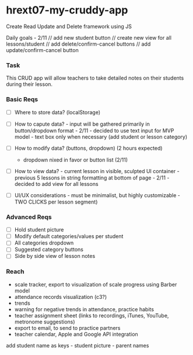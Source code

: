 # hrext07-my-cruddy-app
Create Read Update and Delete framework using JS

Daily goals - 2/11
// add new student button
// create new view for all lessons/student
	// add delete/confirm-cancel buttons
	// add update/confirm-cancel button



### Task
This CRUD app will allow teachers to take detailed notes on their students during their lesson.

### Basic Reqs
- [ ] Where to store data? (localStorage)
- [ ] How to capute data?
		- input will be gathered primarily in button/dropdown format
			- 2/11 - decided to use text input for MVP model
		- text box only when necessary (add student or lesson category)
- [ ] How to modify data? (buttons, dropdown) (2 hours expected)
	- dropdown nixed in favor or button list (2/11)
- [ ] How to view data?
		- current lesson in visible, sculpted UI container
		- previous 5 lessons in string formatting at bottom of page
		- 2/11 - decided to add view for all lessons
- [ ] UI/UX considerations 
		- must be minimalist, but highly customizable
		- TWO CLICKS per lesson segment)


### Advanced Reqs
- [ ] Hold student picture
- [ ] Modify default categories/values per student
- [ ] All categories dropdown
- [ ] Suggested category buttons
- [ ] Side by side view of lesson notes 

### Reach
- scale tracker, export to visualization of scale progress using Barber model
- attendance records visualization (c3?)
- trends
- warning for negative trends in attendance, practice habits
- teacher assignment sheet (links to recordings, iTunes, YouTube, metronome suggestions)
- export to email, to send to practice partners
- teacher calendar, Apple and Google API integration

add student name as keys
	- student picture
	- parent names


<!-- Brainstorming - unsorted list
capture each lesson as new object value

object will hold default values
	- book level
	- lesson date
	- present
	- on-time
	- all materials
	- parent present


ability to add/modify/remove default categories
visualization of frequently used categories
dropdown of suggested categories
	- tonalization
	- finger patterns
	- scales and arpeggios
	- etude
	- review pieces
	- working piece
	- sight-reading
	- orchestra music
	- days practiced
	- attitude
	- other comments
	- one-point lesson
	- energy
	- custom text category


Dreams
	- scale tracker, export data from notes to scales only, Barber model
	- attendance records export
	- side by side object view (2 lessons, big text)
	- trends view
	- automatic warning for negative trends -->